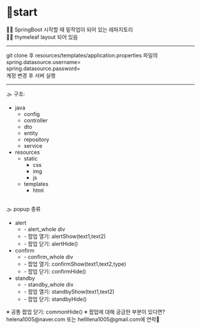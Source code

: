 # 🧐start
👌🏻 SpringBoot 시작할 때 밑작업이 되어 있는 레파지토리
<br/>
👌🏻 thymeleaf layout 되어 있음
<hr>
git clone 후 resources/templates/application.properties 파일의
<br/>
spring.datasource.username=
<br/>
spring.datasource.password=
<br/>
계정 변경 후 서버 실행
<hr>
🌫 구조:
<br/>
<ul>
  <li>java
    <ul>
      <li>config</li>
      <li>controller</li>
      <li>dto</li>
      <li>entity</li>
      <li>repository</li>
      <li>service</li>
    </ul>
  </li>
  <li>resources
    <ul>
      <li>static
        <ul>
          <li>css</li>
          <li>img</li>
          <li>js</li>
        </ul>
      </li>
    </ul>
    <ul>
      <li>templates
        <ul>
          <li>html</li>
        </ul>
      </li>
    </ul>
  </li>
</ul>
<br/>
🌫 popup 종류
<br/>
<ul>
  <li>alert
    <ul>
      <li>- alert_whole div</li>
      <li>- 팝업 열기: alertShow(text1,text2)</li>
      <li>- 팝업 닫기: alertHide()</li>
    </ul>
  </li>
  <li>confirm
    <ul>
      <li>- confirm_whole div</li>
      <li>- 팝업 열기: confirmShow(text1,text2,type)</li>
      <li>- 팝업 닫기: confirmHide()</li>
    </ul>
  </li>
  <li>standby
    <ul>
      <li>- standby_whole div</li>
      <li>- 팝업 열기: standbyShow(text1,text2)</li>
      <li>- 팝업 닫기: standbyHide()</li>
    </ul>
  </li>
</ul>
※ 공통 팝업 닫기: commonHide()
※ 팝업에 대해 궁금한 부분이 있다면? helena1005@naver.com 또는 hellllena1005@gmail.com에 연락💌
